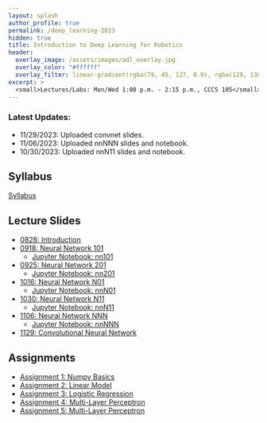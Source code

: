 ```yaml
---
layout: splash
author_profile: true
permalink: /deep_learning-2023
hidden: true
title: Introduction to Deep Learning for Robotics
header:
  overlay_image: /assets/images/adl_overlay.jpg
  overlay_color: "#ffffff"
  overlay_filter: linear-gradient(rgba(79, 45, 127, 0.9), rgba(129, 138, 143, 0.5))
excerpt: >
  <small>Lectures/Labs: Mon/Wed 1:00 p.m. - 2:15 p.m., CCCS 105</small>
---
```

### Latest Updates: 
- 11/29/2023: Uploaded convnet slides. 
- 11/06/2023: Uploaded nnNNN slides and notebook. 
- 10/30/2023: Uploaded nnN11 slides and notebook. 

## Syllabus
[Syllabus](/_docs/deep_learning-2023/syllabus.pdf)

## Lecture Slides
- [0828: Introduction](/_docs/deep_learning-2023/0828/intro.pdf)
- [0918: Neural Network 101](/_docs/deep_learning-2023/0918/nn101.pdf)
    - [Jupyter Notebook: nn101](/_docs/deep_learning-2023/0918/nn101_ipynb.zip)
- [0925: Neural Network 201](/_docs/deep_learning-2023/0925/nn201.pdf)
    - [Jupyter Notebook: nn201](/_docs/deep_learning-2023/0925/nn201.zip)
- [1016: Neural Network N01](/_docs/deep_learning-2023/1016/nnN01.pdf)
    - [Jupyter Notebook: nnN01](/_docs/deep_learning-2023/1016/nnN01.zip)
- [1030: Neural Network N11](/_docs/deep_learning-2023/1030/nnN11.pdf)
    - [Jupyter Notebook: nnN11](/_docs/deep_learning-2023/1030/nn_n11.ipynb)
- [1106: Neural Network NNN](/_docs/deep_learning-2023/1106/nnNNN.pdf)
    - [Jupyter Notebook: nnNNN](/_docs/deep_learning-2023/1106/nn_nnn.ipynb)
- [1129: Convolutional Neural Network](/_docs/deep_learning-2023/1129/convnet.pdf)

## Assignments
- [Assignment 1: Numpy Basics](https://classroom.github.com/a/ZHpTNrDe)
- [Assignment 2: Linear Model](https://classroom.github.com/a/J9GnTCNI)
- [Assignment 3: Logistic Regression](https://classroom.github.com/a/yrK6yOMu)
- [Assignment 4: Multi-Layer Perceptron](https://classroom.github.com/a/ckSYLjRy)
- [Assignment 5: Multi-Layer Perceptron](https://classroom.github.com/a/K8iC1VXO)

